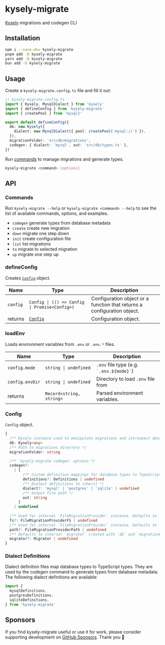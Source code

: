 # kysely-migrate

[Kysely](https://github.com/kysely-org/kysely) migrations and codegen CLI

## Installation

```bash
npm i --save-dev kysely-migrate
pnpm add -D kysely-migrate
yarn add -D kysely-migrate
bun add -D kysely-migrate
```

## Usage

Create a `kysely-migrate.config.ts` file and fill it out:

```ts
// kysely-migrate.config.ts
import { Kysely, MysqlDialect } from 'kysely'
import { defineConfig } from 'kysely-migrate'
import { createPool } from 'mysql2'

export default defineConfig({
  db: new Kysely({
    dialect: new MysqlDialect({ pool: createPool('mysql://') }),
  }),
  migrationFolder: 'src/db/migrations',
  codegen: { dialect: 'mysql', out: 'src/db/types.ts' },
})
```

Run [commands](#commands) to manage migrations and generate types.

```bash
kysely-migrate <command> [options]
```

## API

### Commands

Run `kysely-migrate --help` or `kysely-migrate <command> --help` to see the list of available commands, options, and examples.

- `codegen` generate types from database metadata
- `create` create new migration
- `down` migrate one step down
- `init` create configuration file
- `list` list migrations
- `to` migrate to selected migration
- `up` migrate one step up

### defineConfig

Creates [`Config`](#config) object.

| Name    | Type                                       | Description                                                           |
| ------- | ------------------------------------------ | --------------------------------------------------------------------- |
| `config` | `Config \| (() => Config \| Promise<Config>)` | Configuration object or a function that returns a configuration object. |
| returns | [`Config`](#config)                          | Configuration object.                                                  |

### loadEnv

Loads environment variables from `.env` or `.env.*` files.

| Name           | Type                      | Description                                 |
| -------------- | ------------------------- | ------------------------------------------- |
| `config.mode`   | `string \| undefined`      | `.env` file type (e.g. `` `.env.${mode}` ``) |
| `config.envDir` | `string \| undefined`      | Directory to load `.env` file from           |
| returns        | `Record<string, string>`  | Parsed environment variables.               |

### Config

`Config` object.

```ts
{
  /** Kysely instance used to manipulate migrations and introspect database */
  db: Kysely<any>
  /** Path to migrations directory */
  migrationFolder: string

  /** `kysely-migrate codegen` options */
  codegen?:
    | {
        /** Custom definition mappings for database types to TypeScript types */
        definitions?: Definitions | undefined
        /** Dialect definitions to inherit */
        dialect?: 'mysql' | 'postgres' | 'sqlite' | undefined
        /** Output file path */
        out: string
      }
    | undefined
  
  /** Used for internal `FileMigrationProvider` instance. Defaults to `node:fs/promises`. */
  fs?: FileMigrationProviderFS | undefined
  /** Used for internal `FileMigrationProvider` instance. Defaults to `node:path`. */
  path?: FileMigrationProviderPath | undefined
  /** Defaults to internal `migrator` created with `db` and `migrationFolder`. */
  migrator?: Migrator | undefined
}
```

### Dialect Definitions

Dialect definition files map database types to TypeScript types. They are used by the codegen command to generate types from database metadata. The following dialect definitions are available:

```ts
import {
  mysqlDefinitions,
  postgresDefinitions,
  sqliteDefinitions,
} from 'kysely-migrate'
```

## Sponsors

If you find kysely-migrate useful or use it for work, please consider supporting development on [GitHub Sponsors](https://github.com/sponsors/tmm). Thank you 🙏
